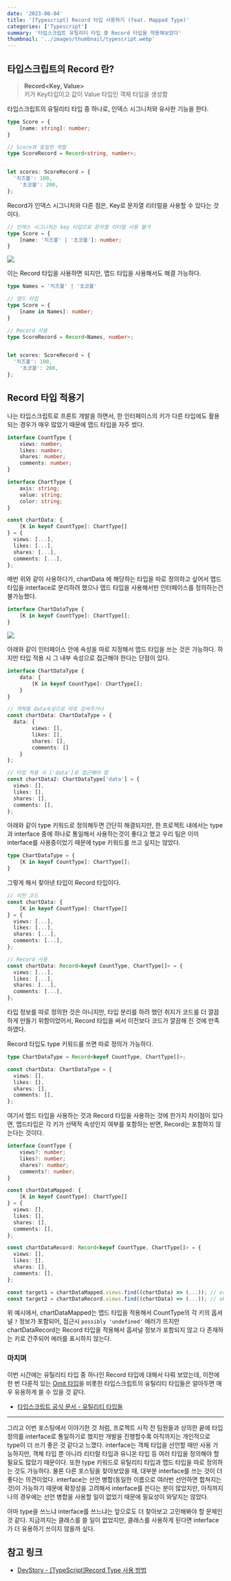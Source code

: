 ```yaml
---
date: '2023-08-04'
title: '[Typescript] Record 타입 사용하기 (feat. Mapped Type)'
categories: ['Typescript']
summary: '타입스크립트 유틸리티 타입 중 Record 타입을 적용해보았다'
thumbnail: '../images/thumbnail/typescript.webp'
---
```


## 타입스크립트의 Record 란?

> **Record<Key, Value>** <br> 키가 Key타입이고 값이 Value 타입인 객체 타입을 생성함

타입스크립트의 유틸리티 타입 중 하나로, 인덱스 시그니처와 유사한 기능을 한다.

<div class="code-header">
	<span class="red btn"></span>
	<span class="yellow btn"></span>
	<span class="green btn"></span>
</div>


```ts
type Score = {
	[name: string]: number;
}

// Score와 동일한 역할
type ScoreRecord = Record<string, number>;


let scores: ScoreRecord = {
  '치즈볼': 100,
	'초코볼': 200,
};
```

Record가 인덱스 시그니처와 다른 점은, Key로 문자열 리터럴을 사용할 수 있다는 것이다.

```ts
// 인덱스 시그니처는 key 타입으로 문자열 리터럴 사용 불가
type Score = {
	[name: '치즈볼' | '초코볼']: number;
}
```

![](../images/content/2023-08-04-13-25-19.webp)

이는 Record 타입을 사용하면 되지만, 맵드 타입을 사용해서도 해결 가능하다.

```ts
type Names = '치즈볼' | '초코볼'

// 맵드 타입
type Score = {
	[name in Names]: number;
}

// Record 사용
type ScoreRecord = Record<Names, number>;


let scores: ScoreRecord = {
  '치즈볼': 100,
	'초코볼': 200,
};
```

## Record 타입 적용기

나는 타입스크립트로 프론트 개발을 하면서, 한 인터페이스의 키가 다른 타입에도 활용되는 경우가 매우 많았기 때문에 맵드 타입을 자주 썼다.

<div class="code-header">
	<span class="red btn"></span>
	<span class="yellow btn"></span>
	<span class="green btn"></span>
</div>

```ts
interface CountType {
	views: number;
	likes: number;
	shares: number;
	comments: number;
}

interface ChartType {
	axis: string;
	value: string;
	color: string;
}

const chartData: {
	[K in keyof CountType]: ChartType[]
} = {
  views: [...],
  likes: [...],
  shares: [...],
  comments: [...],
};
```

매번 위와 같이 사용하다가, chartData 에 해당하는 타입을 따로 정의하고 싶어서 맵드타입을 interface로 분리하려 했으나 맵드 타입을 사용해서만 인터페이스를 정의하는건 불가능했다.

```ts
interface ChartDataType {
	[K in keyof CountType]: ChartType[];
}
```

![](../images/content/2023-08-04-17-19-08.webp)

아래와 같이 인터페이스 안에 속성을 따로 지정해서 맵드 타입을 쓰는 것은 가능하다. 하지만 타입 적용 시 그 내부 속성으로 접근해야 한다는 단점이 있다.

```ts
interface ChartDataType {
	data: {
		[K in keyof CountType]: ChartType[];
	}
}

// 객체를 data속성으로 따로 감싸주거나
const chartData: ChartDataType = {
  data: {
		views: [],
		likes: [],
		shares: [],
		comments: []
	}
};

// 타입 적용 시 ['data']로 접근해야 함
const chartData2: ChartDataType['data'] = {
  views: [],
  likes: [],
  shares: [],
  comments: [],
};
```


아래와 같이 type 키워드로 정의해두면 간단히 해결되지만, 한 프로젝트 내에서는 type과 interface 중에 하나로 통일해서 사용하는것이 좋다고 했고 우리 팀은 이미 interface를 사용중이었기 때문에 type 키워드를 쓰고 싶지는 않았다.

```ts
type ChartDataType = {
	[K in keyof CountType]: ChartType[];
}
```

그렇게 해서 찾아낸 타입이 Record 타입이다.

<div class="code-header">
	<span class="red btn"></span>
	<span class="yellow btn"></span>
	<span class="green btn"></span>
</div>

```ts
// 이전 코드
const chartData: {
	[K in keyof CountType]: ChartType[]
} = {
  views: [...],
  likes: [...],
  shares: [...],
  comments: [...],
};

// Record 사용
const chartData: Record<keyof CountType, ChartType[]> = {
  views: [...],
  likes: [...],
  shares: [...],
  comments: [...],
};
```

타입 정보를 따로 정의한 것은 아니지만, 타입 분리를 하려 했던 취지가 코드를 더 깔끔하게 만들기 위함이었어서, Record 타입을 써서 이전보다 코드가 깔끔해 진 것에 만족하였다.

Record 타입도 type 키워드를 쓰면 따로 정의가 가능하다.

<div class="code-header">
	<span class="red btn"></span>
	<span class="yellow btn"></span>
	<span class="green btn"></span>
</div>

```ts
type ChartDataType = Record<keyof CountType, ChartType[]>;

const chartData: ChartDataType = {
  views: [],
  likes: [],
  shares: [],
  comments: [],
};
```

여기서 맵드 타입을 사용하는 것과 Record 타입을 사용하는 것에 한가지 차이점이 있다면, 맵드타입은 각 키가 선택적 속성인지 여부를 포함하는 반면, Record는 포함하지 않는다는 것이다.

<div class="code-header">
	<span class="red btn"></span>
	<span class="yellow btn"></span>
	<span class="green btn"></span>
</div>

```ts
interface CountType {
	views?: number;
	likes?: number;
	shares?: number;
	comments?: number;
}

const chartDataMapped: {
	[K in keyof CountType]: ChartType[]
} = {
  views: [],
  likes: [],
  shares: [],
  comments: [],
};

const chartDataRecord: Record<keyof CountType, ChartType[]> = {
  views: [],
  likes: [],
  shares: [],
  comments: [],
};

const target1 = chartDataMapped.views.find((chartData) => (...)); // error - 'chartDataByType.views' is possibly 'undefined'
const target2 = chartDataRecord.views.find((chartData) => (...)); // ok
```

위 예시에서, chartDataMapped는 맵드 타입을 적용해서 CountType의 각 키의 옵셔널 `?` 정보가 포함되어, 접근시 `possibly 'undefined'` 에러가 뜨지만 chartDataRecord는 Record 타입을 적용해서 옵셔널 정보가 포함되지 않고 다 존재하는 키로 간주되어 에러를 표시하지 않는다.

### 마치며

이번 시간에는 유틸리티 타입 중 하나인 Record 타입에 대해서 다뤄 보았는데, 이전에 한 번 다룬적 있는 [Omit 타입](https://cheeseb.github.io/typescript/typescript-utility-omit/)을 비롯한 타입스크립트의 유틸리티 타입들은 알아두면 매우 유용하게 쓸 수 있을 것 같다.

- [타입스크립트 공식 문서 - 유틸리티 타입들](https://www.typescriptlang.org/ko/docs/handbook/utility-types.html)

---

그리고 이번 포스팅에서 이야기한 것 처럼, 프로젝트 시작 전 팀원들과 상의한 끝에 타입 정의를 interface로 통일하기로 했지만 개발을 진행할수록 아직까지는 개인적으로 type이 더 쓰기 좋은 것 같다고 느꼈다. interface는 객체 타입을 선언할 때만 사용 가능하지만, 객체 타입 뿐 아니라 리터럴 타입과 유니온 타입 등 여러 타입을 정의해야 할 필요도 많았기 때문이다. 또한 type 키워드로 유틸리티 타입과 맵드 타입을 따로 정의하는 것도 가능하다. 물론 다른 포스팅을 찾아보았을 때, 대부분 interface를 쓰는 것이 더 좋다는 의견이었다. interface는 선언 병합(동일한 이름으로 여러번 선언하면 합쳐지는 것)이 가능하기 때문에 확장성을 고려해서 interface를 쓴다는 분이 많았지만, 아직까지 나의 경우에는 선언 병합을 사용할 일이 없었기 때문에 필요성이 와닿지는 않았다.

아마 type을 쓰느냐 interface를 쓰느냐는 앞으로도 더 찾아보고 고민해봐야 할 문제인 것 같다. 지금까지는 클래스를 쓸 일이 없었지만, 클래스를 사용하게 된다면 interface가 더 유용하기 쓰이지 않을까 싶다.

## 참고 링크

- [DevStory - [TypeScript]Record Type 사용 방법](https://developer-talk.tistory.com/296)